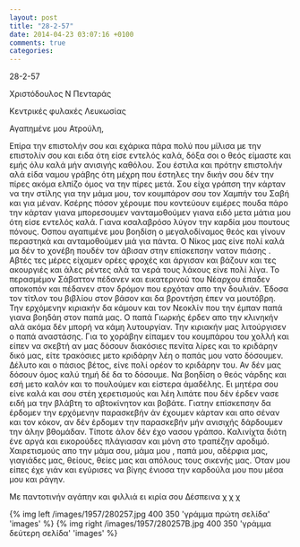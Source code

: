 ```yaml
---
layout: post
title: "28-2-57"
date: 2014-04-23 03:07:16 +0100
comments: true
categories: 
---
```


28-2-57


Χριστόδουλος Ν Πενταράς

Κεντρικές φυλακές Λευκωσίας

Αγαπημένε μου Ατρούλη,

Επίρα την επιστολήν σου και εχάρικα πάρα πολύ που μίλισα με την επιστολίν σου και ειδα ότη είσε εντελός καλά, δόξα σοι ο θεός είμαστε και εμής όλυ καλά μήν ανισιγής καθόλου. Σου έστιλα και πρότην επιστολήν αλά είδα ναμου γράβης ότη μέχρη που έστηλες την δικήν σου δέν την πίρες ακόμα ελπίζο όμος να την πίρες μετά. Σου είχα γράπση την κάρταν να την στίλης για την μάμα μου, τον κουμπάρον σου τον Χαμπήν του Σαβή και για μέναν. Κσέρης πόσον χέρουμε που κοντεύουν ειμέρες πουδα πάρο την κάρταν γιανα μπορεσουμεν νανταμοθούμεν γιανα ειδό μετα μάτια μου ότη είσε εντελός καλά. Γιανα κσαλαβρόσο λύγον την καρδία μου πουτους πόνους.  ́Οσπου αγαπιμένε μου βοηδίση ο μεγαλοδίναμος θεός και γίνουν περαστηκά και ανταμοθούμεν μιά για πάντα.
Ο Νίκος μας είνε πολί καλά μα δέν το χονέβη πουδέν τον άβισαν στην επίσκεπσην νατον πιάσης . Αβτές τες μέρες είχαμεν ορέες φροχές και άργισαν και βάζουν και τες ακουργιές και άλες ρέντες αλά τα νερά τους λάκους είνε πολί λίγα.
To περασμέμον Σάβαττον πέδανεν και εικατερινού του Νέαρχου έπαδεν αποκοπόν και πέδανεν στον δρόμον που ερχόταν απο την δουλιάν. Έδοσα τον τίτλον του βιβλίου στον βάσον και δα βροντήση έπεν να μουτόβρη.
Την ερχόμενην κιριακήν δα κάμουν και τον Νεοκλίν που την έμπαν παπά γιανα βοηδάη στον παπά μας. Ο παπά Γιωρκής έρδεν απο την κλινηκήν αλά ακόμα δέν μπορή να κάμη λυτουργίαν. Την κιριακήν μας λιτούργισεν ο παπά αναστάσης. Για το χοράβην είπαμεν του κουμπάρου του χολλή και είπεν να σκεβτή αν μας δόσουν διακόσιες πενίτα λίρες και το κριδάρην δικό μας, είτε τρακόσιες μετο κριδάρην λέη ο παπάς μου νατο δόσουμεν. Δέλυτο και ο πάσιος βέτος, είνε πολί ορέον το κριδάρην του. Αν δέν μας δόσουν όμος καλύ τημή δέ δα το δόσουμε. Να βοηδίση ο θεός νάρδης και εσή μετο καλόν και το πουλούμεν και είστερα άμαδέλης. Ει μητέρα σου είνε καλά και σου στέη χερετισμούς και λέη λιπάτε που δέν έρδεν νασε ειδή μα την βλάβτη το αβτοκίνητον και βοβάτε. Γιατην επίσκεπσην δα έρδομεν την ερχόμενην παρασκεβήν άν έχουμεν κάρταν και απο σέναν και τον κόκον, αν δέν έρδομεν την παρασκεβήν μήν ανισιχής δάρδουμεν την άλην βθομάδαν. Τίποτε άλον δέν έχο νασου γράπσο. Καλινίχτα διότη ένε αργά και εικορούδες πλάγιασαν και μόνη στο τραπέζην αροδιμό. Χαιρετισμούς απο την μάμα σου, μάμα μου , παπά μου, αδέρφια μας, γιαγιάδες μας, θείους, θείες μας και απόλους τους σικενής μας.
Όταν μου είπες έχε γιάν και εγύρισες να βίγης ένιοσα την καρδούλα μου που μέσα μου και ράγην.

Με παντοτινήν αγάπην και φιλλιά ει κιρία σου Δέσπεινα χ χ χ

{% img left /images/1957/280257.jpg 400 350 'γράμμα πρώτη σελίδα' 'images' %}
{% img right /images/1957/280257B.jpg 400 350 'γράμμα δεύτερη σελίδα' 'images' %}
